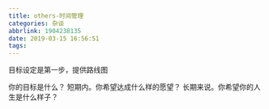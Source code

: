 ```yaml
---
title: others-时间管理
categories: 杂谈
abbrlink: 1904238135
date: 2019-03-15 16:56:51
tags:
---
```


目标设定是第一步，提供路线图

你的目标是什么？
短期内。你希望达成什么样的愿望？
长期来说。你希望你的人生是什么样子？
